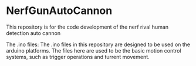# NerfGunAutoCannon
This repository is for the code development of the nerf rival human detection auto cannon



The .ino files:
  The .ino files in this repository are designed to be used on the arduino platforms.
  The files here are used to be the basic motion control systems, such as trigger operations and turrent movement.
